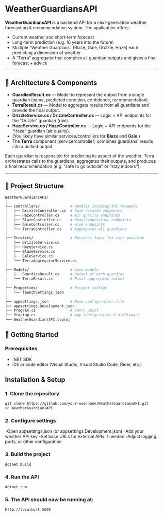 # WeatherGuardiansAPI

**WeatherGuardiansAPI** is a backend API for a next-generation weather forecasting & recommendation system. The application offers:

- Current weather and short-term forecast  
- Long-term prediction (e.g. 10 years into the future)  
- Multiple “Weather Guardians” (Blaze, Gale, Drizzle, Haze) each predicting a dimension of weather  
- A “Terra” aggregator that compiles all guardian outputs and gives a final forecast + advice  

---

## 🧱 Architecture & Components

- **GuardianResult.cs** — Model to represent the output from a single guardian (name, predicted condition, confidence, recommendation).  
- **TerraResult.cs** — Model to aggregate results from all guardians and provide the final output.  
- **DrizzleService.cs / DrizzleController.cs** — Logic + API endpoints for the “Drizzle” guardian (rain).  
- **HazeService.cs / HazeController.cs** — Logic + API endpoints for the “Haze” guardian (air quality).  
- (You likely have similar services/controllers for **Blaze** and **Gale**.)  
- The **Terra** component (service/controller) combines guardians’ results into a unified output.

Each guardian is responsible for predicting its aspect of the weather. Terra orchestrates calls to the guardians, aggregates their outputs, and produces a final recommendation (e.g. “safe to go outside” or “stay indoors”).

---

## 📂 Project Structure 
```bash
WeatherGuardiansAPI/
│
├── Controllers/              # Handles incoming API requests
│   ├── DrizzleController.cs  # Rain-related endpoints
│   ├── HazeController.cs     # Air quality endpoints
│   ├── BlazeController.cs    # Heat/temperature endpoints
│   ├── GaleController.cs     # Wind endpoints
│   └── TerraController.cs    # Aggregates all guardians
│
├── Services/                 # Business logic for each guardian
│   ├── DrizzleService.cs
│   ├── HazeService.cs
│   ├── BlazeService.cs
│   ├── GaleService.cs
│   └── TerraAggregatorService.cs
│
├── Models/                   # Data models
│   ├── GuardianResult.cs     # Output of each guardian
│   └── TerraResult.cs        # Final aggregated output
│
├── Properties/               # Project configs
│   └── launchSettings.json
│
├── appsettings.json          # Main configuration file
├── appsettings.Development.json
├── Program.cs                # Entry point
├── Startup.cs                # App configuration & middleware
└── WeatherGuardiansAPI.csproj
```

## 🚀 Getting Started

### Prerequisites

- .NET SDK 
- IDE or code editor (Visual Studio, Visual Studio Code, Rider, etc.)

## Installation & Setup

### 1. Clone the repository
```bash
git clone https://github.com/your-username/WeatherGuardiansAPI.git
cd WeatherGuardiansAPI
```
### 2. Configure settings
-Open appsettings.json (or appsettings.Development.json)
-Add your weather API key
-Set base URLs for external APIs if needed
-Adjust logging, ports, or other configuration

### 3. Build the project
```bash
dotnet build
```
### 4. Run the API
```bash
dotnet run
```
### 5. The API should now be running at:
```bash
http://localhost:5000
```
